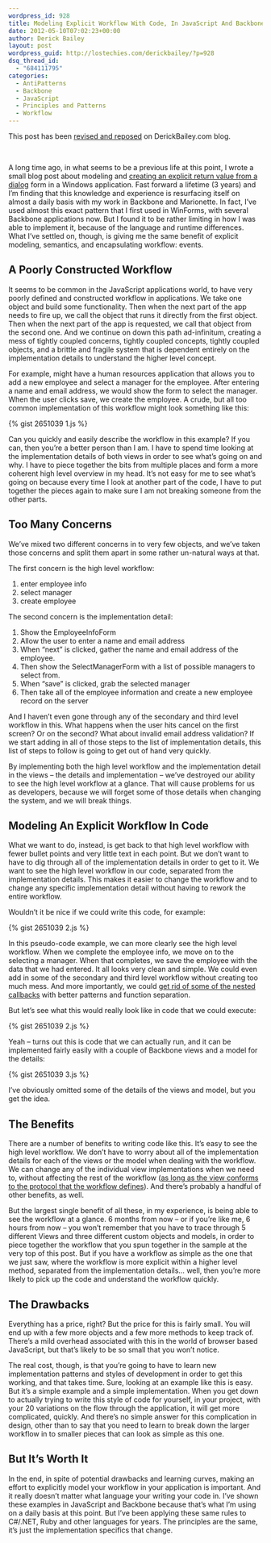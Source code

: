 ```yaml
---
wordpress_id: 928
title: Modeling Explicit Workflow With Code, In JavaScript And Backbone Apps
date: 2012-05-10T07:02:23+00:00
author: Derick Bailey
layout: post
wordpress_guid: http://lostechies.com/derickbailey/?p=928
dsq_thread_id:
  - "684111795"
categories:
  - AntiPatterns
  - Backbone
  - JavaScript
  - Principles and Patterns
  - Workflow
---
```

This post has been [revised and reposed](http://derickbailey.com/2015/08/07/making-workflow-explicit-in-javascript/) on DerickBailey.com blog.

&nbsp;

A long time ago, in what seems to be a previous life at this point, I wrote a small blog post about modeling and [creating an explicit return value from a dialog](https://lostechies.com/derickbailey/2009/05/19/result-lt-t-gt-directing-workflow-with-a-return-status-and-value/) form in a Windows application. Fast forward a lifetime (3 years) and I&#8217;m finding that this knowledge and experience is resurfacing itself on almost a daily basis with my work in Backbone and Marionette. In fact, I&#8217;ve used almost this exact pattern that I first used in WinForms, with several Backbone applications now. But I found it to be rather limiting in how I was able to implement it, because of the language and runtime differences. What I&#8217;ve settled on, though, is giving me the same benefit of explicit modeling, semantics, and encapsulating workflow: events.

## A Poorly Constructed Workflow

It seems to be common in the JavaScript applications world, to have very poorly defined and constructed workflow in applications. We take one object and build some functionality. Then when the next part of the app needs to fire up, we call the object that runs it directly from the first object. Then when the next part of the app is requested, we call that object from the second one. And we continue on down this path ad-infinitum, creating a mess of tightly coupled concerns, tightly coupled concepts, tightly coupled objects, and a brittle and fragile system that is dependent entirely on the implementation details to understand the higher level concept.

For example, might have a human resources application that allows you to add a new employee and select a manager for the employee. After entering a name and email address, we would show the form to select the manager. When the user clicks save, we create the employee. A crude, but all too common implementation of this workflow might look something like this:

{% gist 2651039 1.js %}

Can you quickly and easily describe the workflow in this example? If you can, then you&#8217;re a better person than I am. I have to spend time looking at the implementation details of both views in order to see what&#8217;s going on and why. I have to piece together the bits from multiple places and form a more coherent high level overview in my head. It&#8217;s not easy for me to see what&#8217;s going on because every time I look at another part of the code, I have to put together the pieces again to make sure I am not breaking someone from the other parts.

## Too Many Concerns

We&#8217;ve mixed two different concerns in to very few objects, and we&#8217;ve taken those concerns and split them apart in some rather un-natural ways at that.

The first concern is the high level workflow:

  1. enter employee info
  2. select manager
  3. create employee

The second concern is the implementation detail:

  1. Show the EmployeeInfoForm
  2. Allow the user to enter a name and email address
  3. When &#8220;next&#8221; is clicked, gather the name and email address of the employee.
  4. Then show the SelectManagerForm with a list of possible managers to select from.
  5. When &#8220;save&#8221; is clicked, grab the selected manager
  6. Then take all of the employee information and create a new employee record on the server

And I haven&#8217;t even gone through any of the secondary and third level workflow in this. What happens when the user hits cancel on the first screen? Or on the second? What about invalid email address validation? If we start adding in all of those steps to the list of implementation details, this list of steps to follow is going to get out of hand very quickly.

By implementing both the high level workflow and the implementation detail in the views &#8211; the details and implementation &#8211; we&#8217;ve destroyed our ability to see the high level workflow at a glance. That will cause problems for us as developers, because we will forget some of those details when changing the system, and we will break things.

## Modeling An Explicit Workflow In Code

What we want to do, instead, is get back to that high level workflow with fewer bullet points and very little text in each point. But we don&#8217;t want to have to dig through all of the implementation details in order to get to it. We want to see the high level workflow in our code, separated from the implementation details. This makes it easier to change the workflow and to change any specific implementation detail without having to rework the entire workflow.

Wouldn&#8217;t it be nice if we could write this code, for example:

{% gist 2651039 2.js %}

In this pseudo-code example, we can more clearly see the high level workflow. When we complete the employee info, we move on to the selecting a manager. When that completes, we save the employee with the data that we had entered. It all looks very clean and simple. We could even add in some of the secondary and third level workflow without creating too much mess. And more importantly, we could [get rid of some of the nested callbacks](http://wekeroad.com/2012/04/05/cleaning-up-deep-callback-nesting-with-nodes-eventemitter) with better patterns and function separation.

But let&#8217;s see what this would really look like in code that we could execute:

{% gist 2651039 2.js %}

Yeah &#8211; turns out this is code that we can actually run, and it can be implemented fairly easily with a couple of Backbone views and a model for the details:

{% gist 2651039 3.js %}

I&#8217;ve obviously omitted some of the details of the views and model, but you get the idea.

## The Benefits

There are a number of benefits to writing code like this. It&#8217;s easy to see the high level workflow. We don&#8217;t have to worry about all of the implementation details for each of the views or the model when dealing with the workflow. We can change any of the individual view implementations when we need to, without affecting the rest of the workflow ([as long as the view conforms to the protocol that the workflow defines](https://lostechies.com/derickbailey/2011/09/22/dependency-injection-is-not-the-same-as-the-dependency-inversion-principle/)). And there&#8217;s probably a handful of other benefits, as well.

But the largest single benefit of all these, in my experience, is being able to see the workflow at a glance. 6 months from now &#8211; or if you&#8217;re like me, 6 hours from now &#8211; you won&#8217;t remember that you have to trace through 5 different Views and three different custom objects and models, in order to piece together the workflow that you spun together in the sample at the very top of this post. But if you have a workflow as simple as the one that we just saw, where the workflow is more explicit within a higher level method, separated from the implementation details… well, then you&#8217;re more likely to pick up the code and understand the workflow quickly.

## The Drawbacks

Everything has a price, right? But the price for this is fairly small. You will end up with a few more objects and a few more methods to keep track of. There&#8217;s a mild overhead associated with this in the world of browser based JavaScript, but that&#8217;s likely to be so small that you won&#8217;t notice.

The real cost, though, is that you&#8217;re going to have to learn new implementation patterns and styles of development in order to get this working, and that takes time. Sure, looking at an example like this is easy. But it&#8217;s a simple example and a simple implementation. When you get down to actually trying to write this style of code for yourself, in your project, with your 20 variations on the flow through the application, it will get more complicated, quickly. And there&#8217;s no simple answer for this complication in design, other than to say that you need to learn to break down the larger workflow in to smaller pieces that can look as simple as this one.

## But It&#8217;s Worth It

In the end, in spite of potential drawbacks and learning curves, making an effort to explicitly model your workflow in your application is important. And it really doesn&#8217;t matter what language your writing your code in. I&#8217;ve shown these examples in JavaScript and Backbone because that&#8217;s what I&#8217;m using on a daily basis at this point. But I&#8217;ve been applying these same rules to C#/.NET, Ruby and other languages for years. The principles are the same, it&#8217;s just the implementation specifics that change.
